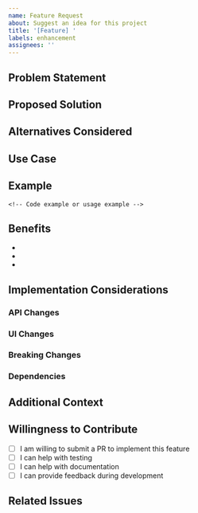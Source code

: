 ```yaml
---
name: Feature Request
about: Suggest an idea for this project
title: '[Feature] '
labels: enhancement
assignees: ''
---
```


## Problem Statement

<!-- Is your feature request related to a problem? Please describe. -->
<!-- A clear and concise description of what the problem is. Ex. I'm always frustrated when [...] -->

## Proposed Solution

<!-- A clear and concise description of what you want to happen -->

## Alternatives Considered

<!-- A clear and concise description of any alternative solutions or features you've considered -->

## Use Case

<!-- Describe the use case for this feature -->
<!-- Who would benefit from this feature? -->

## Example

<!-- If applicable, provide an example of how this feature would be used -->

```
<!-- Code example or usage example -->
```

## Benefits

<!-- What benefits would this feature provide? -->

-
-
-

## Implementation Considerations

<!-- If you have thoughts on implementation -->

### API Changes
<!-- Would this require API changes? -->

### UI Changes
<!-- Would this require UI changes? -->

### Breaking Changes
<!-- Would this introduce any breaking changes? -->

### Dependencies
<!-- Would this require new dependencies? -->

## Additional Context

<!-- Add any other context or screenshots about the feature request here -->

## Willingness to Contribute

- [ ] I am willing to submit a PR to implement this feature
- [ ] I can help with testing
- [ ] I can help with documentation
- [ ] I can provide feedback during development

## Related Issues

<!-- Link to related issues if any -->
